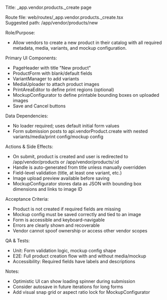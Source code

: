 Title: _app.vendor.products._create page

Route file: web/routes/_app.vendor.products._create.tsx  
Suggested path: /app/vendor/products/new

Role/Purpose:
* Allow vendors to create a new product in their catalog with all required metadata, media, variants, and mockup configuration.

Primary UI Components:
* PageHeader with title "New product"
* ProductForm with blank/default fields
* VariantManager to add variants
* MediaUploader to attach product images
* PrintAreaEditor to define print regions (optional)
* MockupConfigurator to define printable bounding boxes on uploaded images
* Save and Cancel buttons

Data Dependencies:
* No loader required; uses default initial form values
* Form submission posts to api.vendorProduct.create with nested variants/media/print config/mockup config

Actions & Side Effects:
* On submit, product is created and user is redirected to /app/vendor/products or /app/vendor/products/:id
* Handle is auto-generated from title unless manually overridden
* Field-level validation (title, at least one variant, etc.)
* Image upload preview available before saving
* MockupConfigurator stores data as JSON with bounding box dimensions and links to image ID

Acceptance Criteria:
* Product is not created if required fields are missing
* Mockup config must be saved correctly and tied to an image
* Form is accessible and keyboard-navigable
* Errors are clearly shown and recoverable
* Vendor cannot spoof ownership or access other vendor scopes

QA & Tests:
* Unit: Form validation logic, mockup config shape
* E2E: Full product creation flow with and without media/mockup
* Accessibility: Required fields have labels and descriptions

Notes:
* Optimistic UI can show loading spinner during submission
* Consider autosave in future iterations for long forms
* Add visual snap grid or aspect ratio lock for MockupConfigurator
